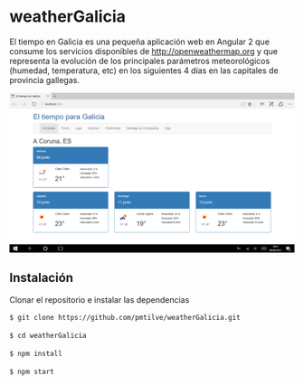 # weatherGalicia
El tiempo en Galicia es una pequeña aplicación web en Angular 2 que consume los servicios disponibles de http://openweathermap.org y que representa la evolución de los principales parámetros meteorológicos (humedad, temperatura, etc) en los siguientes 4 días en las capitales de provincia gallegas.

<img src="img/app.png" alt="WeatherGalicia"/>



## Instalación
Clonar el repositorio e instalar las dependencias
```
$ git clone https://github.com/pmtilve/weatherGalicia.git

$ cd weatherGalicia

$ npm install

$ npm start
```

